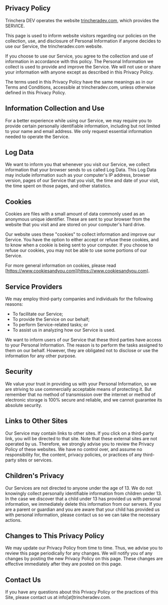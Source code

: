 ## Privacy Policy

Trinchera DEV operates the website [trincheradev.com](https://trincheradev.com), which provides the SERVICE.

This page is used to inform website visitors regarding our policies on the collection, use, and disclosure of Personal Information if anyone decides to use our Service, the trincheradev.com website.

If you choose to use our Service, you agree to the collection and use of information in accordance with this policy. The Personal Information we collect is used to provide and improve the Service. We will not use or share your information with anyone except as described in this Privacy Policy.

The terms used in this Privacy Policy have the same meanings as in our Terms and Conditions, accessible at trincheradev.com, unless otherwise defined in this Privacy Policy.

## Information Collection and Use

For a better experience while using our Service, we may require you to provide certain personally identifiable information, including but not limited to your name and email address. We only request essential information needed to operate the Service.

## Log Data

We want to inform you that whenever you visit our Service, we collect information that your browser sends to us called Log Data. This Log Data may include information such as your computer's IP address, browser version, pages of our Service that you visit, the time and date of your visit, the time spent on those pages, and other statistics.

## Cookies

Cookies are files with a small amount of data commonly used as an anonymous unique identifier. These are sent to your browser from the website that you visit and are stored on your computer's hard drive.

Our website uses these "cookies" to collect information and improve our Service. You have the option to either accept or refuse these cookies, and to know when a cookie is being sent to your computer. If you choose to refuse our cookies, you may not be able to use some portions of our Service.

For more general information on cookies, please read [https://www.cookiesandyou.com](https://www.cookiesandyou.com).

## Service Providers

We may employ third-party companies and individuals for the following reasons:

- To facilitate our Service;
- To provide the Service on our behalf;
- To perform Service-related tasks; or
- To assist us in analyzing how our Service is used.

We want to inform users of our Service that these third parties have access to your Personal Information. The reason is to perform the tasks assigned to them on our behalf. However, they are obligated not to disclose or use the information for any other purpose.

## Security

We value your trust in providing us with your Personal Information, so we are striving to use commercially acceptable means of protecting it. But remember that no method of transmission over the internet or method of electronic storage is 100% secure and reliable, and we cannot guarantee its absolute security.

## Links to Other Sites

Our Service may contain links to other sites. If you click on a third-party link, you will be directed to that site. Note that these external sites are not operated by us. Therefore, we strongly advise you to review the Privacy Policy of these websites. We have no control over, and assume no responsibility for, the content, privacy policies, or practices of any third-party sites or services.

## Children's Privacy

Our Services are not directed to anyone under the age of 13. We do not knowingly collect personally identifiable information from children under 13. In the case we discover that a child under 13 has provided us with personal information, we immediately delete this information from our servers. If you are a parent or guardian and you are aware that your child has provided us with personal information, please contact us so we can take the necessary actions.

## Changes to This Privacy Policy

We may update our Privacy Policy from time to time. Thus, we advise you to review this page periodically for any changes. We will notify you of any changes by posting the new Privacy Policy on this page. These changes are effective immediately after they are posted on this page.

## Contact Us

If you have any questions about this Privacy Policy or the practices of this Site, please contact us at info[at]trincheradev.com.
